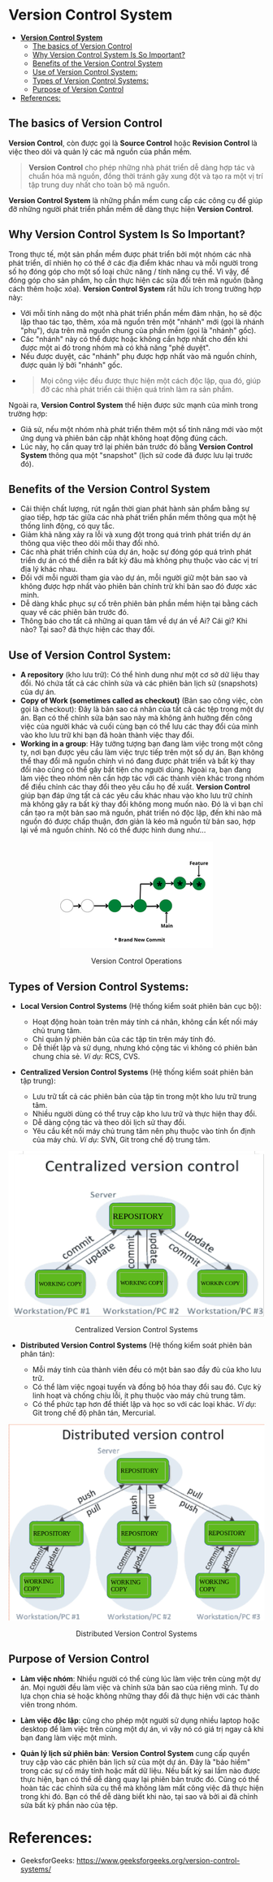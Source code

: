 # **Version Control System**
- [**Version Control System**](#version-control-system)
  - [The basics of Version Control](#the-basics-of-version-control)
  - [Why Version Control System Is So Important?](#why-version-control-system-is-so-important)
  - [Benefits of the Version Control System](#benefits-of-the-version-control-system)
  - [Use of Version Control System:](#use-of-version-control-system)
  - [Types of Version Control Systems:](#types-of-version-control-systems)
  - [Purpose of Version Control](#purpose-of-version-control)
- [References:](#references)

## The basics of Version Control

**Version Control**, còn được gọi là **Source Control** hoặc **Revision Control** là việc theo dõi và quản lý các mã nguồn của phần mềm.

> **Version Control** cho phép những nhà phát triển dễ dàng hợp tác và chuẩn hóa mã nguồn, đồng thời tránh gây xung đột và tạo ra một vị trí tập trung duy nhất cho toàn bộ mã nguồn.

**Version Control System** là những phần mềm cung cấp các công cụ để giúp đỡ những người phát triển phần mềm dễ dàng thực hiện **Version Control**.

## Why Version Control System Is So Important?

Trong thực tế, một sản phần mềm được phát triển bởi một nhóm các nhà phát triển, dĩ nhiên họ có thể ở các địa điểm khác nhau và mỗi người trong số họ đóng góp cho một số loại chức năng / tính năng cụ thể. Vì vậy, để đóng góp cho sản phẩm, họ cần thực hiện các sửa đổi trên mã nguồn (bằng cách thêm hoặc xóa). **Version Control System** rất hữu ích trong trường hợp này:

* Với mỗi tính năng do một nhà phát triển phần mềm đảm nhận, họ sẽ độc lập thao tác tạo, thêm, xóa mã nguồn trên một "nhánh" mới (gọi là nhánh "phụ"), dựa trên mã nguồn chung của phần mềm (gọi là "nhánh" gốc).
* Các "nhánh" này có thể được hoặc không cần hợp nhất cho đến khi được một ai đó trong nhóm mà có khả năng "phê duyệt".
* Nếu được duyệt, các "nhánh" phụ được hợp nhất vào mã nguồn chính, được quản lý bởi "nhánh" gốc.
* > Mọi công việc đều được thực hiện một cách độc lập, qua đó, giúp đỡ các nhà phát triển cải thiện quá trình làm ra sản phẩm.

Ngoài ra, **Version Control System** thể hiện được sức mạnh của mình trong trường hợp:
* Giả sử, nếu một nhóm nhà phát triển thêm một số tính năng mới vào một ứng dụng và phiên bản cập nhật không hoạt động đúng cách.
* Lúc này, họ cần quay trở lại phiên bản trước đó bằng **Version Control System** thông qua một "snapshot" (lịch sử code đã được lưu lại trước đó).

## Benefits of the Version Control System

* Cải thiện chất lượng, rút ngắn thời gian phát hành sản phẩm bằng sự giao tiếp, hợp tác giữa các nhà phát triển phần mềm thông qua một hệ thống linh động, có quy tắc.
* Giảm khả năng xảy ra lỗi và xung đột trong quá trình phát triển dự án thông qua việc theo dõi mỗi thay đổi nhỏ.
* Các nhà phát triển chính của dự án, hoặc sự đóng góp quá trình phát triển dự án có thể diễn ra bất kỳ đâu mà không phụ thuộc vào các vị trí địa lý khác nhau.
* Đối với mỗi người tham gia vào dự án, mỗi người giữ một bản sao và không được hợp nhất vào phiên bản chính trừ khi bản sao đó được xác minh.
* Dễ dàng khắc phục sự cố trên phiên bản phần mềm hiện tại bằng cách quay về các phiên bản trước đó.
* Thông báo cho tất cả những ai quan tâm về dự án về Ai? Cái gì? Khi nào? Tại sao? đã thực hiện các thay đổi.

## Use of Version Control System: 

* **A repository** (kho lưu trữ): Có thể hình dung như một cơ sở dữ liệu thay đổi. Nó chứa tất cả các chỉnh sửa và các phiên bản lịch sử (snapshots) của dự án.
* **Copy of Work (sometimes called as checkout)** (Bản sao công việc, còn gọi là checkout): Đây là bản sao cá nhân của tất cả các tệp trong một dự án. Bạn có thể chỉnh sửa bản sao này mà không ảnh hưởng đến công việc của người khác và cuối cùng bạn có thể lưu các thay đổi của mình vào kho lưu trữ khi bạn đã hoàn thành việc thay đổi.
* **Working in a group**: Hãy tưởng tượng bạn đang làm việc trong một công ty, nơi bạn được yêu cầu làm việc trực tiếp trên một số dự án. Bạn không thể thay đổi mã nguồn chính vì nó đang được phát triển và bất kỳ thay đổi nào cũng có thể gây bất tiện cho người dùng. Ngoài ra, bạn đang làm việc theo nhóm nên cần hợp tác với các thành viên khác trong nhóm để điều chỉnh các thay đổi theo yêu cầu họ đề xuất. **Version Control** giúp bạn đáp ứng tất cả các yêu cầu khác nhau vào kho lưu trữ chính mà không gây ra bất kỳ thay đổi không mong muốn nào. Đó là vì bạn chỉ cần tạo ra một bản sao mã nguồn, phát triển nó độc lập, đến khi nào mã nguồn đó được chấp thuận, đơn giản là kéo mã nguồn từ bản sao, hợp lại về mã nguồn chính. Nó có thể được hình dung như...


<div align = "center">  
    <img src = "./Images/Version%20Control%20Operation.png">
    <p>Version Control Operations</p> 
</div>

## Types of Version Control Systems:

* **Local Version Control Systems** (Hệ thống kiểm soát phiên bản cục bộ): 

    * Hoạt động hoàn toàn trên máy tính cá nhân, không cần kết nối máy chủ trung tâm.
    * Chỉ quản lý phiên bản của các tập tin trên máy tính đó.
    * Dễ thiết lập và sử dụng, nhưng khó cộng tác vì không có phiên bản chung chia sẻ.
    *Ví dụ*: RCS, CVS.

* **Centralized Version Control Systems** (Hệ thống kiểm soát phiên bản tập trung):

    * Lưu trữ tất cả các phiên bản của tập tin trong một kho lưu trữ trung tâm.
    * Nhiều người dùng có thể truy cập kho lưu trữ và thực hiện thay đổi.
    * Dễ dàng cộng tác và theo dõi lịch sử thay đổi.
    * Yêu cầu kết nối máy chủ trung tâm nên phụ thuộc vào tính ổn định của máy chủ.
    *Ví dụ*: SVN, Git trong chế độ trung tâm.

<div align = "center">  
    <img src = "./Images/Centralized%20Version%20Control%20Systems.png">
    <p>Centralized Version Control Systems</p> 
</div>

* **Distributed Version Control Systems** (Hệ thống kiểm soát phiên bản phân tán):

    * Mỗi máy tính của thành viên đều có một bản sao đầy đủ của kho lưu trữ.
    * Có thể làm việc ngoại tuyến và đồng bộ hóa thay đổi sau đó.
    Cực kỳ linh hoạt và chống chịu lỗi, ít phụ thuộc vào máy chủ trung tâm.
    * Có thể phức tạp hơn để thiết lập và học so với các loại khác.
    *Ví dụ*: Git trong chế độ phân tán, Mercurial.

<div align = "center">  
    <img src = "./Images/Distributed%20Version%20Control%20Systems.png">
    <p>Distributed Version Control Systems</p> 
</div>

## Purpose of Version Control

* **Làm việc nhóm**: Nhiều người có thể cùng lúc làm việc trên cùng một dự án. Mọi người đều làm việc và chỉnh sửa bản sao của riêng mình. Tự do lựa chọn chia sẻ hoặc không những thay đổi đã thực hiện với các thành viên trong nhóm.

* **Làm việc độc lập**:   cũng cho phép một người sử dụng nhiều laptop hoặc desktop để làm việc trên cùng một dự án, vì vậy nó có giá trị ngay cả khi bạn đang làm việc một mình.

* **Quản lý lịch sử phiên bản**: **Version Control System** cung cấp quyền truy cập vào các phiên bản lịch sử của một dự án. Đây là "bảo hiểm" trong các sự cố máy tính hoặc mất dữ liệu. Nếu bất kỳ sai lầm nào được thực hiện, bạn có thể dễ dàng quay lại phiên bản trước đó. Cũng có thể hoàn tác các chỉnh sửa cụ thể mà không làm mất công việc đã thực hiện trong khi đó. Bạn có thể dễ dàng biết khi nào, tại sao và bởi ai đã chỉnh sửa bất kỳ phần nào của tệp.

# References:

* GeeksforGeeks: https://www.geeksforgeeks.org/version-control-systems/






